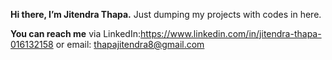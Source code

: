   **Hi there, I’m Jitendra Thapa.**
  Just dumping my projects with codes in here.
  
 **You can reach me** 
 via LinkedIn:https://www.linkedin.com/in/jitendra-thapa-016132158 
 or email: thapajitendra8@gmail.com

<!---
jthapa7/jthapa7 is a ✨ special ✨ repository because its `README.md` (this file) appears on your GitHub profile.
You can click the Preview link to take a look at your changes.
--->
